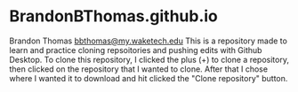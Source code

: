 # BrandonBThomas.github.io
Brandon Thomas
bbthomas@my.waketech.edu
This is a repository made to learn and practice cloning repsoitories and pushing edits with Github Desktop.
To clone this repository, I clicked the plus (+) to clone a repository, then clicked on the repository that I wanted to clone. After that I chose where I wanted it to download and hit clicked the "Clone repository" button.